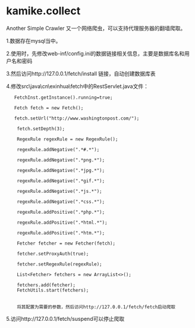 # kamike.collect
Another Simple Crawler
又一个网络爬虫，可以支持代理服务器的翻墙爬取。

1.数据存在mysql当中。

2.使用时，先修改web-inf/config.ini的数据链接相关信息，主要是数据库名和用户名和密码

3.然后访问http://127.0.0.1/fetch/install 链接，自动创建数据库表

4.修改src\java\cn\exinhua\fetch中的RestServlet.java文件：



       FetchInst.getInstance().running=true;

       Fetch fetch = new Fetch();
       
       fetch.setUrl("http://www.washingtonpost.com/");
        
        fetch.setDepth(3);
        
        RegexRule regexRule = new RegexRule();
        
        regexRule.addNegative(".*#.*");
        
        regexRule.addNegative(".*png.*");
        
        regexRule.addNegative(".*jpg.*");
        
        regexRule.addNegative(".*gif.*");
        
        regexRule.addNegative(".*js.*");
        
        regexRule.addNegative(".*css.*");
        
        regexRule.addPositive(".*php.*");
        
        regexRule.addPositive(".*html.*");
        
        regexRule.addPositive(".*htm.*");
        
        Fetcher fetcher = new Fetcher(fetch);
        
        fetcher.setProxyAuth(true);
        
        fetcher.setRegexRule(regexRule);
        
        List<Fetcher> fetchers = new ArrayList<>();

        fetchers.add(fetcher);
        FetchUtils.start(fetchers);
        
        
        将其配置为需要的参数，然后访问http://127.0.0.1/fetch/fetch启动爬取

5.访问http://127.0.0.1/fetch/suspend可以停止爬取
